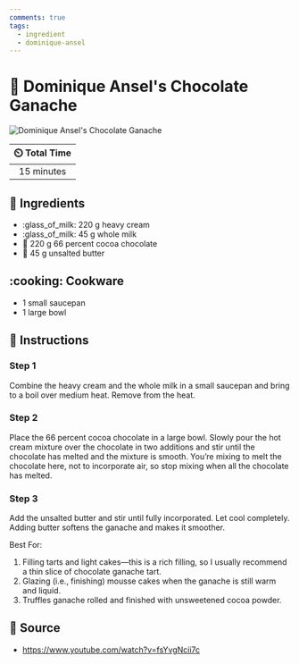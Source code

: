 ```yaml
---
comments: true
tags:
  - ingredient
  - dominique-ansel
---
```

# :chocolate_bar: Dominique Ansel's Chocolate Ganache

![Dominique Ansel's Chocolate Ganache](../../assets/images/dominique-ansel's-chocolate-ganache.jpg)

| :timer_clock: Total Time |
|:-----------------------: |
| 15 minutes |

## :salt: Ingredients

- :glass_of_milk: 220 g heavy cream
- :glass_of_milk: 45 g whole milk
- :chocolate_bar: 220 g 66 percent cocoa chocolate
- :butter: 45 g unsalted butter

## :cooking: Cookware

- 1 small saucepan
- 1 large bowl

## :pencil: Instructions

### Step 1

Combine the heavy cream and the whole milk in a small saucepan and bring to a boil over medium heat. Remove from the
heat.

### Step 2

Place the 66 percent cocoa chocolate in a large bowl. Slowly pour the hot cream mixture over the chocolate in two
additions and stir until the chocolate has melted and the mixture is smooth. You’re mixing to melt the chocolate here,
not to incorporate air, so stop mixing when all the chocolate has melted.

### Step 3

Add the unsalted butter and stir until fully incorporated. Let cool completely. Adding butter softens the ganache and
makes it smoother.

Best For:

1. Filling tarts and light cakes—this is a rich filling, so I usually recommend a thin slice of chocolate ganache tart.
2. Glazing (i.e., finishing) mousse cakes when the ganache is still warm and liquid.
3. Truffles ganache rolled and finished with unsweetened cocoa powder.

## :link: Source

- <https://www.youtube.com/watch?v=fsYvgNcii7c>
